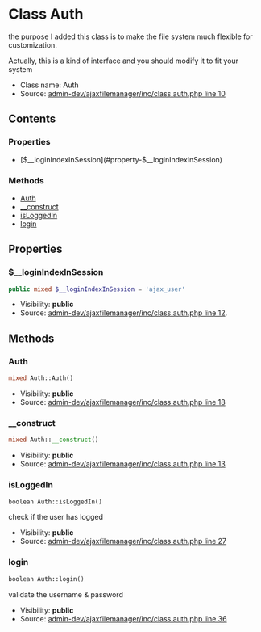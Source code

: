 Class Auth
=====================

the purpose I added this class is to make the file system much flexible
for customization.

Actually,  this is a kind of interface and you should modify it to fit your system

* Class name: Auth
* Source: [admin-dev/ajaxfilemanager/inc/class.auth.php line 10](https://github.com/PrestaShop/PrestaShop/blob/1.6.0.1/admin-dev/ajaxfilemanager/inc/class.auth.php#L10)


Contents
--------


### Properties

* [$__loginIndexInSession](#property-$__loginIndexInSession)

### Methods

* [Auth](#method-Auth)
* [__construct](#method-__construct)
* [isLoggedIn](#method-isLoggedIn)
* [login](#method-login)




Properties
----------


### <a name="property-$__loginIndexInSession"></a>$__loginIndexInSession

```php
public mixed $__loginIndexInSession = 'ajax_user'
```





* Visibility: **public**
* Source: [admin-dev/ajaxfilemanager/inc/class.auth.php line 12](https://github.com/PrestaShop/PrestaShop/blob/1.6.0.1/admin-dev/ajaxfilemanager/inc/class.auth.php#L12).


Methods
-------


### <a name="method-Auth"></a>Auth

```php
mixed Auth::Auth()
```





* Visibility: **public**
* Source: [admin-dev/ajaxfilemanager/inc/class.auth.php line 18](https://github.com/PrestaShop/PrestaShop/blob/1.6.0.1/admin-dev/ajaxfilemanager/inc/class.auth.php#L18)




### <a name="method-__construct"></a>__construct

```php
mixed Auth::__construct()
```





* Visibility: **public**
* Source: [admin-dev/ajaxfilemanager/inc/class.auth.php line 13](https://github.com/PrestaShop/PrestaShop/blob/1.6.0.1/admin-dev/ajaxfilemanager/inc/class.auth.php#L13)




### <a name="method-isLoggedIn"></a>isLoggedIn

```php
boolean Auth::isLoggedIn()
```

check if the user has logged



* Visibility: **public**
* Source: [admin-dev/ajaxfilemanager/inc/class.auth.php line 27](https://github.com/PrestaShop/PrestaShop/blob/1.6.0.1/admin-dev/ajaxfilemanager/inc/class.auth.php#L27)




### <a name="method-login"></a>login

```php
boolean Auth::login()
```

validate the username & password



* Visibility: **public**
* Source: [admin-dev/ajaxfilemanager/inc/class.auth.php line 36](https://github.com/PrestaShop/PrestaShop/blob/1.6.0.1/admin-dev/ajaxfilemanager/inc/class.auth.php#L36)



